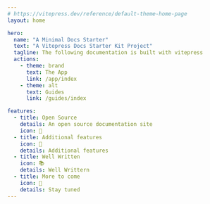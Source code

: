 ```yaml
---
# https://vitepress.dev/reference/default-theme-home-page
layout: home

hero:
  name: "A Minimal Docs Starter"
  text: "A Vitepress Docs Starter Kit Project"
  tagline: The following documentation is built with vitepress
  actions:
    - theme: brand
      text: The App
      link: /app/index
    - theme: alt
      text: Guides
      link: /guides/index

features:
  - title: Open Source
    details: An open source documentation site
    icon: 🎉
  - title: Additional features
    icon: 📅
    details: Additional features
  - title: Well Written
    icon: 📚
    details: Well Writtern
  - title: More to come
    icon: 📣
    details: Stay tuned
---
```

